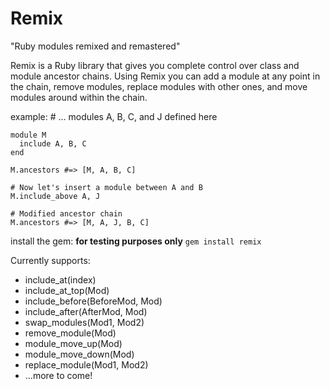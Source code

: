 Remix
=======

"Ruby modules remixed and remastered"

Remix is a Ruby library that gives you complete control over class and module ancestor
chains. Using Remix you can add a module at any point in the chain,
remove modules, replace modules with other ones, and move modules around
within the chain.

example:
    # ... modules A, B, C, and J defined here
    
    module M
      include A, B, C
    end
    
    M.ancestors #=> [M, A, B, C]
    
    # Now let's insert a module between A and B
    M.include_above A, J
    
    # Modified ancestor chain
    M.ancestors #=> [M, A, J, B, C]
    
install the gem: **for testing purposes only**
`gem install remix`

Currently supports:

* include_at(index)
* include_at_top(Mod)
* include_before(BeforeMod, Mod)
* include_after(AfterMod, Mod)
* swap_modules(Mod1, Mod2)
* remove_module(Mod)
* module_move_up(Mod)
* module_move_down(Mod)
* replace_module(Mod1, Mod2)
* ...more to come!

